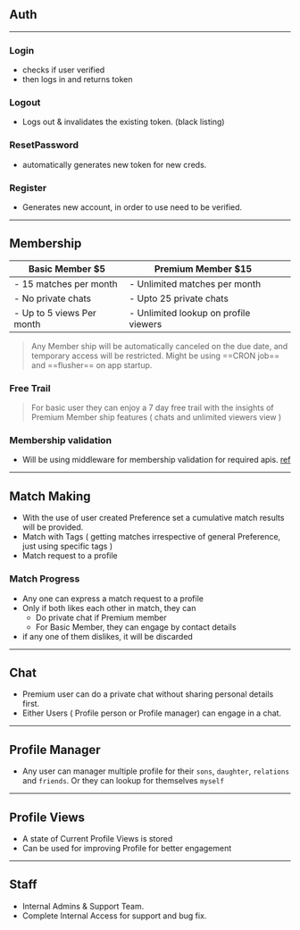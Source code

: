
## Auth
---
### Login
- checks if user verified 
- then logs in and returns token
### Logout
- Logs out & invalidates the existing token. (black listing)
### ResetPassword
- automatically generates new token for new creds.
### Register
- Generates new account, in order to use need to be verified. 
---
## Membership

| Basic Member $5             | Premium Member $15                    |      |
| --------------------------- | ------------------------------------- | ---- |
| - 15 matches per month <br> | - Unlimited matches per month<br>     | <br> |
| - No private chats          | - Upto 25 private chats<br>           |      |
| - Up to 5 views Per month   | - Unlimited lookup on profile viewers |      |
> Any Member ship will be automatically canceled on the due date, and temporary access will be restricted. Might be using ==CRON job== and ==flusher== on app startup.
### Free Trail
> For basic user they can enjoy a 7 day free trail with the insights of Premium Member ship features ( chats and unlimited viewers view )

### Membership validation
- Will be using middleware for membership validation for required apis. [ref](https://medium.com/@shubhadeepchat/net-core-middleware-explained-8c21bf646700)

---
## Match Making

- With the use of user created Preference set a cumulative match results will be provided.
- Match with Tags ( getting matches irrespective of general Preference, just using specific tags )
- Match request to a profile

### Match Progress
- Any one can express a match request to a profile
- Only if both likes each other in match, they can 
	- Do private chat if Premium member
	- For Basic Member, they can engage by contact details
- if any one of them dislikes, it will be discarded
---
## Chat
-  Premium user can do a private chat without sharing personal details first.
- Either Users ( Profile person or Profile manager) can engage in a chat.

---
## Profile Manager
- Any user can manager multiple profile for their `sons`, `daughter`, `relations` and  `friends`. Or they can lookup for themselves `myself`
---
## Profile Views
- A state of Current Profile Views is stored
- Can be used for improving Profile for better engagement
---
## Staff
- Internal Admins & Support Team.
- Complete Internal Access for support and bug fix.